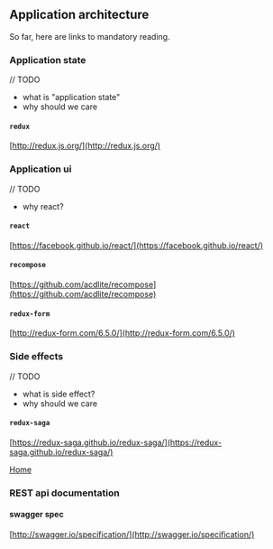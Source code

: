 ## Application architecture

So far, here are links to mandatory reading. 

### Application state
// TODO
- what is "application state"
- why should we care

#### `redux`
[http://redux.js.org/](http://redux.js.org/)


### Application ui
// TODO
- why react?

#### `react`
[https://facebook.github.io/react/](https://facebook.github.io/react/)

#### `recompose`

[https://github.com/acdlite/recompose](https://github.com/acdlite/recompose)

#### `redux-form`

[http://redux-form.com/6.5.0/](http://redux-form.com/6.5.0/)


### Side effects
// TODO
- what is side effect?
- why should we care

#### `redux-saga`
[https://redux-saga.github.io/redux-saga/](https://redux-saga.github.io/redux-saga/)

[Home](README.md)

### REST api documentation

#### swagger spec

[http://swagger.io/specification/](http://swagger.io/specification/)
